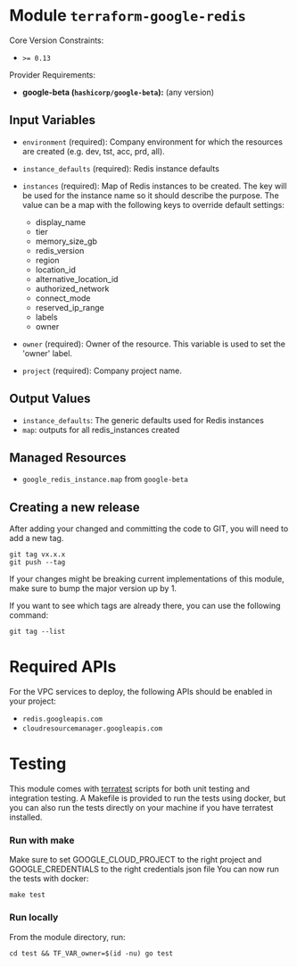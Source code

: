 
# Module `terraform-google-redis`

Core Version Constraints:
* `>= 0.13`

Provider Requirements:
* **google-beta (`hashicorp/google-beta`):** (any version)

## Input Variables
* `environment` (required): Company environment for which the resources are created (e.g. dev, tst, acc, prd, all).
* `instance_defaults` (required): Redis instance defaults
* `instances` (required): Map of Redis instances to be created. The key will be used for the instance name so it should describe the purpose. The value can be a map with the following keys to override default settings:
  * display_name
  * tier
  * memory_size_gb
  * redis_version
  * region
  * location_id
  * alternative_location_id
  * authorized_network
  * connect_mode
  * reserved_ip_range
  * labels
  * owner

* `owner` (required): Owner of the resource. This variable is used to set the 'owner' label.
* `project` (required): Company project name.

## Output Values
* `instance_defaults`: The generic defaults used for Redis instances
* `map`: outputs for all redis_instances created

## Managed Resources
* `google_redis_instance.map` from `google-beta`

## Creating a new release
After adding your changed and committing the code to GIT, you will need to add a new tag.
```
git tag vx.x.x
git push --tag
```
If your changes might be breaking current implementations of this module, make sure to bump the major version up by 1.

If you want to see which tags are already there, you can use the following command:
```
git tag --list
```
Required APIs
=============
For the VPC services to deploy, the following APIs should be enabled in your project:
 * `redis.googleapis.com`
 * `cloudresourcemanager.googleapis.com`

Testing
=======
This module comes with [terratest](https://github.com/gruntwork-io/terratest) scripts for both unit testing and integration testing.
A Makefile is provided to run the tests using docker, but you can also run the tests directly on your machine if you have terratest installed.

### Run with make
Make sure to set GOOGLE_CLOUD_PROJECT to the right project and GOOGLE_CREDENTIALS to the right credentials json file
You can now run the tests with docker:
```
make test
```

### Run locally
From the module directory, run:
```
cd test && TF_VAR_owner=$(id -nu) go test
```
